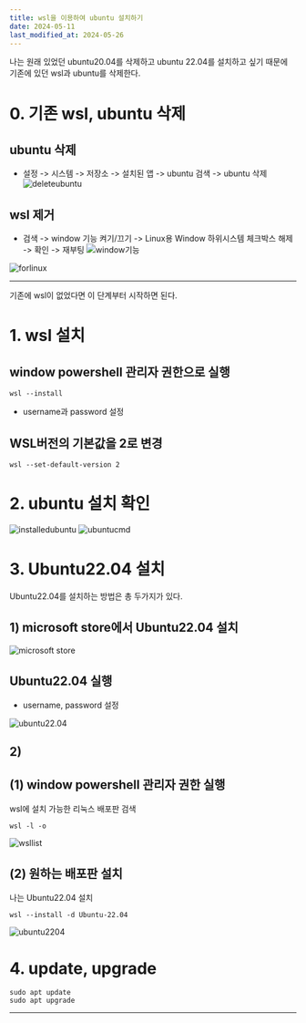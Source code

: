 ```yaml
---
title: wsl을 이용하여 ubuntu 설치하기
date: 2024-05-11
last_modified_at: 2024-05-26
---
```

나는 원래 있었던 ubuntu20.04를 삭제하고 ubuntu 22.04를 설치하고 싶기 때문에 기존에 있던 wsl과 ubuntu를 삭제한다.

# 0. 기존 wsl, ubuntu 삭제
## ubuntu 삭제
* 설정 -> 시스템 -> 저장소 -> 설치된 앱 -> ubuntu 검색 -> ubuntu 삭제
![deleteubuntu]()


## wsl 제거
* 검색 -> window 기능 켜기/끄기 -> Linux용 Window 하위시스템 체크박스 해제 -> 확인 -> 재부팅
![window기능]()

![forlinux]()


---------------------------------------------------------------------
기존에 wsl이 없었다면 이 단계부터 시작하면 된다.


# 1. wsl 설치
## window powershell 관리자 권한으로 실행
```
wsl --install
``` 
* username과 password 설정


## WSL버전의 기본값을 2로 변경
```
wsl --set-default-version 2
```

# 2. ubuntu 설치 확인

![installedubuntu]()
![ubuntucmd]() 


# 3. Ubuntu22.04 설치
Ubuntu22.04를 설치하는 방법은 총 두가지가 있다.

## 1) microsoft store에서 Ubuntu22.04 설치
![microsoft store]()

## Ubuntu22.04 실행
* username, password 설정

![ubuntu22.04]()

## 2) 
## (1) window powershell 관리자 권한 실행
wsl에 설치 가능한 리눅스 배포판 검색
```
wsl -l -o
```

![wsllist]()

## (2) 원하는 배포판 설치
나는 Ubuntu22.04 설치
```
wsl --install -d Ubuntu-22.04
```

![ubuntu2204]()


# 4. update, upgrade
```
sudo apt update
sudo apt upgrade
```
---
